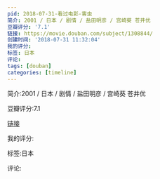 ```yaml
---
pid: 2018-07-31-看过电影-害虫
简介: 2001 / 日本 / 剧情 / 盐田明彦 / 宫崎葵 苍井优
豆瓣评分: '7.1'
链接: https://movie.douban.com/subject/1308844/
创建时间: '2018-07-31 11:32:04'
我的评分:
标签: 日本
评论:
tags: [douban]
categories: [timeline]
---
```

简介:2001 / 日本 / 剧情 / 盐田明彦 / 宫崎葵 苍井优

豆瓣评分:7.1

[链接](https://movie.douban.com/subject/1308844/)

我的评分:

标签:日本

评论:

